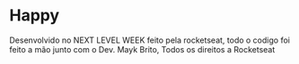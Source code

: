 # Happy 
Desenvolvido no NEXT LEVEL WEEK feito pela rocketseat, todo o codigo foi feito a mão junto com o Dev. Mayk Brito, Todos os direitos a Rocketseat

